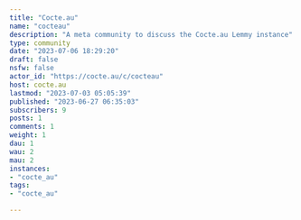 ```yaml
---
title: "Cocte.au" 
name: "cocteau"
description: "A meta community to discuss the Cocte.au Lemmy instance"
type: community
date: "2023-07-06 18:29:20"
draft: false
nsfw: false
actor_id: "https://cocte.au/c/cocteau"
host: cocte.au
lastmod: "2023-07-03 05:05:39"
published: "2023-06-27 06:35:03"
subscribers: 9
posts: 1
comments: 1
weight: 1
dau: 1
wau: 2
mau: 2
instances:
- "cocte_au"
tags: 
- "cocte_au"

---
```

